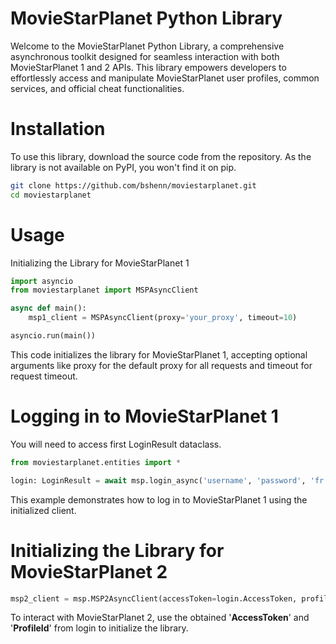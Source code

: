 # MovieStarPlanet Python Library
Welcome to the MovieStarPlanet Python Library, a comprehensive asynchronous toolkit designed for seamless interaction with both MovieStarPlanet 1 and 2 APIs. This library empowers developers to effortlessly access and manipulate MovieStarPlanet user profiles, common services, and official cheat functionalities.

# Installation
To use this library, download the source code from the repository. As the library is not available on PyPI, you won't find it on pip.
```bash
git clone https://github.com/bshenn/moviestarplanet.git
cd moviestarplanet
```

# Usage
Initializing the Library for MovieStarPlanet 1
```python
import asyncio
from moviestarplanet import MSPAsyncClient

async def main():
    msp1_client = MSPAsyncClient(proxy='your_proxy', timeout=10)

asyncio.run(main())
```
This code initializes the library for MovieStarPlanet 1, accepting optional arguments like proxy for the default proxy for all requests and timeout for request timeout.

# Logging in to MovieStarPlanet 1
You will need to access first LoginResult dataclass.
```python
from moviestarplanet.entities import *
```
```python
login: LoginResult = await msp.login_async('username', 'password', 'fr')
```
This example demonstrates how to log in to MovieStarPlanet 1 using the initialized client.

# Initializing the Library for MovieStarPlanet 2
```python
msp2_client = msp.MSP2AsyncClient(accessToken=login.AccessToken, profileId=login.ProfileId)
```
To interact with MovieStarPlanet 2, use the obtained '**AccessToken**' and '**ProfileId**' from login to initialize the library.
